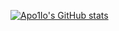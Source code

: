 [![Apo1Io's GitHub stats](https://github-readme-stats.vercel.app/api?username=Apo1Io)](https://github.com/anuraghazra/github-readme-stats)
